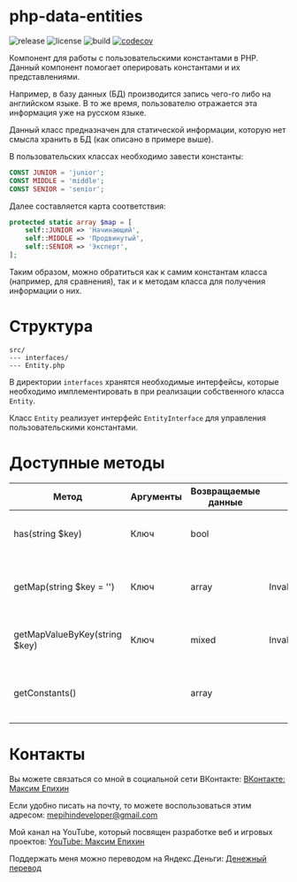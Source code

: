 # php-data-entities

![release](https://img.shields.io/github/v/release/mepihindeveloper/php-data-entities?label=version)
![license](https://img.shields.io/github/license/mepihindeveloper/php-data-entities)
![build](https://github.com/mepihindeveloper/php-data-entities/actions/workflows/php.yml/badge.svg?branch=development)
[![codecov](https://codecov.io/gh/mepihindeveloper/php-data-entities/branch/development/graph/badge.svg?token=36PP7VKHKG)](https://codecov.io/gh/mepihindeveloper/php-data-entities)

Компонент для работы с пользовательскими константами в PHP. Данный компонент помогает оперировать константами и их
представлениями.

Например, в базу данных (БД) производится запись чего-го либо на английском языке. В то же время, пользователю
отражается эта информация уже на русском языке.

Данный класс предназначен для статической информации, которую нет смысла хранить в БД
(как описано в примере выше).

В пользовательских классах необходимо завести константы:

```php
CONST JUNIOR = 'junior';
CONST MIDDLE = 'middle';
CONST SENIOR = 'senior';
```

Далее составляется карта соответствия:

```php
protected static array $map = [
    self::JUNIOR => 'Начинающий',
    self::MIDDLE => 'Продвинутый',
    self::SENIOR => 'Эксперт',
];
```

Таким образом, можно обратиться как к самим константам класса (например, для сравнения), так и к методам класса для
получения информации о них.

# Структура

```
src/
--- interfaces/
--- Entity.php
```

В директории `interfaces` хранятся необходимые интерфейсы, которые необходимо имплементировать в при реализации
собственного класса `Entity`.

Класс `Entity` реализует интерфейс `EntityInterface` для управления пользовательскими константами.

# Доступные методы

| Метод                         | Аргументы | Возвращаемые данные | Исключения               | Описание                                             |
|-------------------------------|-----------|---------------------|--------------------------|------------------------------------------------------|
| has(string $key)              | Ключ      | bool                |                          | Проверяет наличие ключа в списке                     |
| getMap(string $key = '')      | Ключ      | array               | InvalidArgumentException | Возвращает список или массив [key => value] по ключу |
| getMapValueByKey(string $key) | Ключ      | mixed               | InvalidArgumentException | Возвращает значение из списка по ключу               |
| getConstants()                |           | array               |                          | Возвращает список всех констант класса               |

# Контакты

Вы можете связаться со мной в социальной сети ВКонтакте: [ВКонтакте: Максим Епихин](https://vk.com/maximepihin)

Если удобно писать на почту, то можете воспользоваться этим адресом: mepihindeveloper@gmail.com

Мой канал на YouTube, который посвящен разработке веб и игровых
проектов: [YouTube: Максим Епихин](https://www.youtube.com/channel/UCKusRcoHUy6T4sei-rVzCqQ)

Поддержать меня можно переводом на Яндекс.Деньги: [Денежный перевод](https://yoomoney.ru/to/410012382226565)
